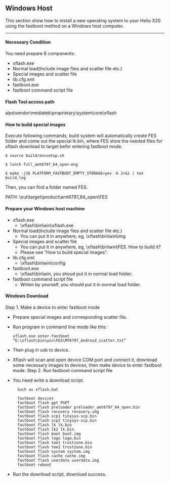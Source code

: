 ## Windows Host

This section show how to install a new operating system to your Helio X20 using the fastboot method on a Windows host computer.

***

#### **Necessary Condition**

You need prepare 6 components:
- xflash.exe
- Normal load(Include image files and scatter file etc.)
- Special images and scatter file
- lib.cfg.xml
- fastboot.exe
- fastboot command script file

#### **Flash Tool access path**

alps\vendor\mediatek\proprietary\system\core\xflash

#### **How to build special images**

Execute following commands, build system will automatically create FES folder and come out the special lk.bin, where FES store the needed files for xflash download to target befor entering fastboot mode. 

`$ source build/envsetup.sh`

`$ lunch full_amt6797_64_open-eng`

`$ make -j16 PLATFORM_FASTBOOT_EMPTY_STORAGE=yes -k 2>&1 | tee build.log`

Then, you can find a folder named FES.

PATH: \out\target\product\amt6797_64_open\FES

#### **Prepare your Windows host machine**

- xflash.exe
   - \xflash\bin\win\xflash.exe
- Normal load(Include image files and scatter file etc.)
   - You can put it in anywhere, eg, \xflash\bin\win\img
- Special images and scatter file
   - You can put it in anywhere, eg, \xflash\bin\win\FES. How to build it?
   - Please see “How to build special images”.
- lib.cfg.xml
   - \xflash\bin\win\config
- fastboot.exe
   - \xflash\bin\win, you shoud put it in normal load folder.
- fastboot command script file
   - Writen by yourself, you should put it in normal load folder.

#### **Windows Download**

Step 1. Make a device to enter fastboot mode
- Prepare special images and corresponding scatter file.
- Run program in command line mode like this:

    `xflash.exe enter-fastboot “G:\xflash\bin\win\FES\MT6797_Android_scatter.txt”`
- Then plug in usb to device.
- Xflash will scan and open device COM port and connect it, download some necessary images to devices, then make device to enter fastboot mode.
Step 2. Run fastboot command script file
- You need write a download script.

        Such as xflash.bat
        
        fastboot devices
        fastboot flash gpt PGPT
        fastboot flash preloader preloader_amt6797_64_open.bin
        fastboot flash recovery recovery.img
        fastboot flash scp1 tinysys-scp.bin
        fastboot flash scp2 tinysys-scp.bin
        fastboot flash lk lk.bin
        fastboot flash lk2 lk.bin
        fastboot flash boot boot.img
        fastboot flash logo logo.bin
        fastboot flash tee1 trustzone.bin
        fastboot flash tee2 trustzone.bin
        fastboot flash system system.img
        fastboot flash cache cache.img
        fastboot flash userdata userdata.img
        fastboot reboot
        
- Run the download script, download success.
